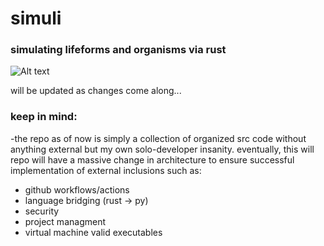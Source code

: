 # simuli
<h3>simulating lifeforms and organisms via rust</h3>

![Alt text](https://external-content.duckduckgo.com/iu/?u=https%3A%2F%2Fhitecher.com%2Fstorage%2Fimg%2F20190423%2F8d8063878fce8580c3de.jpg&f=1&nofb=1&ipt=b7b9ec3cf08ee57da35ebc2e7fb0e79909d24f361e6e8319eb1b3c21a8ec326c&ipo=images)

will be updated as changes come along...
<h3>keep in mind:</h3>
-the repo as of now is simply a collection of organized src code without anything external but my own solo-developer insanity.
eventually, this will repo will have a massive change in architecture to ensure successful implementation of external inclusions such as:
<ul>
  <li>github workflows/actions</li>
  <li>language bridging (rust -> py)</li>
  <li>security</li>
  <li>project managment</li>
  <li>virtual machine valid executables</li>
</ul>
